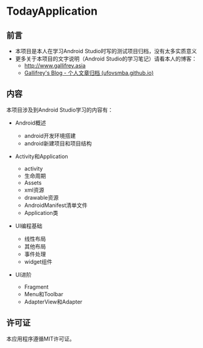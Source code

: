 # TodayApplication

## 前言

- 本项目是本人在学习Android Studio时写的测试项目归档，没有太多实质意义
- 更多关于本项目的文字说明（Android Studio的学习笔记）请看本人的博客：
  - http://www.gallifrey.asia
  - [Gallifrey's Blog - 个人文章归档 (ufovsmba.github.io)](https://ufovsmba.github.io/)

## 内容

本项目涉及到Android Studio学习的内容有：

- Android概述
  - android开发环境搭建
  - android新建项目和项目结构

- Activity和Application
  - activity
  - 生命周期
  - Assets
  - xml资源
  - drawable资源
  - AndroidManifest清单文件
  - Application类

- UI编程基础
  - 线性布局
  - 其他布局
  - 事件处理
  - widget组件

- UI进阶
  - Fragment
  - Menu和Toolbar
  - AdapterView和Adapter
## 许可证
本应用程序遵循MIT许可证。
